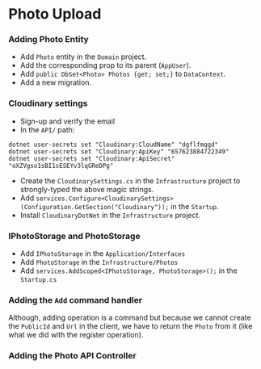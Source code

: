 # Photo Upload

### Adding Photo Entity

- Add `Photo` entity in the `Domain` project.
- Add the corresponding prop to its parent (`AppUser`).
- Add `public DbSet<Photo> Photos {get; set;}` to `DataContext`.
- Add a new migration.

### Cloudinary settings

- Sign-up and verify the email
- In the `API/` path:

```dos
dotnet user-secrets set "Cloudinary:CloudName" "dgflfmqgd"
dotnet user-secrets set "Cloudinary:ApiKey" "657623884722349"
dotnet user-secrets set "Cloudinary:ApiSecret" "oXZVgso1sBI1sESEYv3lqGReDPg"
```

- Create the `CloudinarySettings.cs` in the `Infrastructure` project to strongly-typed the above magic strings.
- Add `services.Configure<CloudinarySettings>(Configuration.GetSection("Cloudinary"));` in the `Startup`.
- Install `CloudinaryDotNet` in the `Infrastructure` project.

### IPhotoStorage and PhotoStorage

- Add `IPhotoStorage` in the `Application/Interfaces`
- Add `PhotoStorage` in the `Infrastructure/Photos`
- Add `services.AddScoped<IPhotoStorage, PhotoStorage>();` in the `Startup.cs`

### Adding the `Add` command handler

Although, adding operation is a command but because we cannot create the `PublicId` and `Url` in the client, we have to return the `Photo` from it (like what we did with the register operation).

### Adding the Photo API Controller
